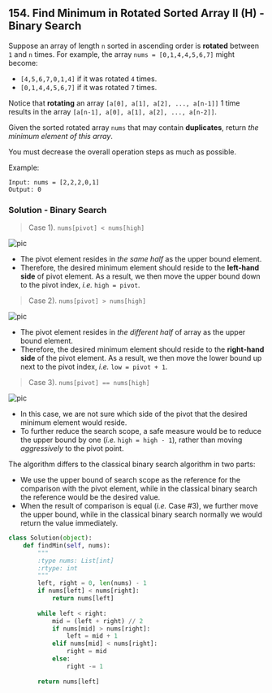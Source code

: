 ## 154. Find Minimum in Rotated Sorted Array II (H) - Binary Search

Suppose an array of length `n` sorted in ascending order is **rotated** between `1` and `n` times. For example, the array `nums = [0,1,4,4,5,6,7]` might become:

- `[4,5,6,7,0,1,4]` if it was rotated `4` times.
- `[0,1,4,4,5,6,7]` if it was rotated `7` times.

Notice that **rotating** an array `[a[0], a[1], a[2], ..., a[n-1]]` 1 time results in the array `[a[n-1], a[0], a[1], a[2], ..., a[n-2]]`.

Given the sorted rotated array `nums` that may contain **duplicates**, return *the minimum element of this array*.

You must decrease the overall operation steps as much as possible.

Example:

```
Input: nums = [2,2,2,0,1]
Output: 0
```



### Solution - Binary Search 

> Case 1). `nums[pivot] < nums[high]`

![pic](https://leetcode.com/problems/find-minimum-in-rotated-sorted-array-ii/solutions/425729/Figures/154/154_case_1.png)

- The pivot element resides in *the same half* as the upper bound element.
- Therefore, the desired minimum element should reside to the **left-hand side** of pivot element. As a result, we then move the upper bound down to the pivot index, *i.e.* `high = pivot`.

> Case 2). `nums[pivot] > nums[high]`

![pic](https://leetcode.com/problems/find-minimum-in-rotated-sorted-array-ii/solutions/425729/Figures/154/154_case_2.png)

- The pivot element resides in *the different half* of array as the upper bound element.
- Therefore, the desired minimum element should reside to the **right-hand side** of the pivot element. As a result, we then move the lower bound up next to the pivot index, *i.e.* `low = pivot + 1`.

> Case 3). `nums[pivot] == nums[high]`

![pic](https://leetcode.com/problems/find-minimum-in-rotated-sorted-array-ii/solutions/425729/Figures/154/154_case_3_ii.png)

- In this case, we are not sure which side of the pivot that the desired minimum element would reside.
- To further reduce the search scope, a safe measure would be to reduce the upper bound by one (*i.e.* `high = high - 1`), rather than moving *aggressively* to the pivot point.

 The algorithm differs to the classical binary search algorithm in two parts:

- We use the upper bound of search scope as the reference for the comparison with the pivot element, while in the classical binary search the reference would be the desired value.
- When the result of comparison is equal (*i.e.* Case #3), we further move the upper bound, while in the classical binary search normally we would return the value immediately.

```python
class Solution(object):
    def findMin(self, nums):
        """
        :type nums: List[int]
        :rtype: int
        """
        left, right = 0, len(nums) - 1
        if nums[left] < nums[right]:
            return nums[left]
        
        while left < right:
            mid = (left + right) // 2
            if nums[mid] > nums[right]:
                left = mid + 1
            elif nums[mid] < nums[right]:
                right = mid
            else:
                right -= 1
        
        return nums[left]
```

